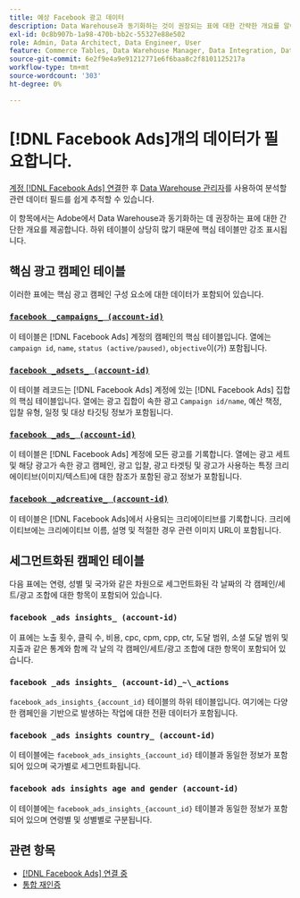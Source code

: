 ```yaml
---
title: 예상 Facebook 광고 데이터
description: Data Warehouse과 동기화하는 것이 권장되는 표에 대한 간략한 개요를 알아봅니다
exl-id: 0c8b907b-1a98-470b-bb2c-55327e88e502
role: Admin, Data Architect, Data Engineer, User
feature: Commerce Tables, Data Warehouse Manager, Data Integration, Data Import/Export
source-git-commit: 6e2f9e4a9e91212771e6f6baa8c2f8101125217a
workflow-type: tm+mt
source-wordcount: '303'
ht-degree: 0%

---
```


# [!DNL Facebook Ads]개의 데이터가 필요합니다.

[계정 [!DNL Facebook Ads] 연결](../integrations/facebook-ads.md)한 후 [Data Warehouse 관리자](../../../data-analyst/data-warehouse-mgr/tour-dwm.md)를 사용하여 분석할 관련 데이터 필드를 쉽게 추적할 수 있습니다.

이 항목에서는 Adobe에서 Data Warehouse과 동기화하는 데 권장하는 표에 대한 간단한 개요를 제공합니다. 하위 테이블이 상당히 많기 때문에 핵심 테이블만 강조 표시됩니다.

## 핵심 광고 캠페인 테이블

이러한 표에는 핵심 광고 캠페인 구성 요소에 대한 데이터가 포함되어 있습니다.

### [`facebook _campaigns_ (account-id)`](https://developers.facebook.com/docs/marketing-api/reference/ad-campaign-group)

이 테이블은 [!DNL Facebook Ads] 계정의 캠페인의 핵심 테이블입니다. 열에는 `campaign id`, `name`, `status (active/paused)`, `objective`이(가) 포함됩니다.

### [`facebook _adsets_ (account-id)`](https://developers.facebook.com/docs/marketing-api/reference/ad-campaign)

이 테이블 레코드는 [!DNL Facebook Ads] 계정에 있는 [!DNL Facebook Ads] 집합의 핵심 테이블입니다. 열에는 광고 집합이 속한 광고 `Campaign id/name`, 예산 책정, 입찰 유형, 일정 및 대상 타깃팅 정보가 포함됩니다.

### [`facebook _ads_ (account-id)`](https://developers.facebook.com/docs/marketing-api/reference/adgroup)

이 테이블은 [!DNL Facebook Ads] 계정에 모든 광고를 기록합니다. 열에는 광고 세트 및 해당 광고가 속한 광고 캠페인, 광고 입찰, 광고 타겟팅 및 광고가 사용하는 특정 크리에이티브(이미지/텍스트)에 대한 참조가 포함된 광고 정보가 포함됩니다.

### [`facebook _adcreative_ (account-id)`](https://developers.facebook.com/docs/marketing-api/reference/ad-creative)

이 테이블은 [!DNL Facebook Ads]에서 사용되는 크리에이티브를 기록합니다. 크리에이티브에는 크리에이티브 이름, 설명 및 적절한 경우 관련 이미지 URL이 포함됩니다.

## 세그먼트화된 캠페인 테이블

다음 표에는 연령, 성별 및 국가와 같은 차원으로 세그먼트화된 각 날짜의 각 캠페인/세트/광고 조합에 대한 항목이 포함되어 있습니다.

### `facebook _ads insights_ (account-id)`

이 표에는 노출 횟수, 클릭 수, 비용, cpc, cpm, cpp, ctr, 도달 범위, 소셜 도달 범위 및 지출과 같은 통계와 함께 각 날의 각 캠페인/세트/광고 조합에 대한 항목이 포함되어 있습니다.

### `facebook _ads insights_ (account-id)_~\_actions`

`facebook_ads_insights_{account_id}` 테이블의 하위 테이블입니다. 여기에는 다양한 캠페인을 기반으로 발생하는 작업에 대한 전환 데이터가 포함됩니다.

### `facebook _ads insights country_ (account-id)`

이 테이블에는 `facebook_ads_insights_{account_id}` 테이블과 동일한 정보가 포함되어 있으며 국가별로 세그먼트화됩니다.

### `facebook ads insights age and gender (account-id)`

이 테이블에는 `facebook_ads_insights_{account_id}` 테이블과 동일한 정보가 포함되어 있으며 연령별 및 성별별로 구분됩니다.

## 관련 항목

* [ [!DNL Facebook Ads] 연결 중](../integrations/facebook-ads.md)
* [통합 재인증](https://experienceleague.adobe.com/docs/commerce-knowledge-base/kb/how-to/mbi-reauthenticating-integrations.html)
